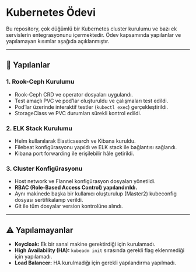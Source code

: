 # Kubernetes Ödevi

Bu repository, çok düğümlü bir Kubernetes cluster kurulumu ve bazı ek servislerin entegrasyonunu içermektedir. Ödev kapsamında yapılanlar ve yapılamayan kısımlar aşağıda açıklanmıştır.

---

## 📌 Yapılanlar

### 1. Rook-Ceph Kurulumu
- Rook-Ceph CRD ve operator dosyaları uygulandı.
- Test amaçlı PVC ve pod’lar oluşturuldu ve çalışmaları test edildi.
- Pod’lar üzerinde interaktif testler (`kubectl exec`) gerçekleştirildi.
- StorageClass ve PVC durumları sürekli kontrol edildi.

### 2. ELK Stack Kurulumu
- Helm kullanılarak Elasticsearch ve Kibana kuruldu.
- Filebeat konfigürasyonu yapıldı ve ELK stack ile bağlantısı sağlandı.
- Kibana port forwarding ile erişilebilir hâle getirildi.

### 3. Cluster Konfigürasyonu
- Host network ve Flannel konfigürasyon dosyaları yönetildi.
- **RBAC (Role-Based Access Control) yapılandırıldı.**
- Aynı makinede başka bir kullanıcı oluşturulup (Master2) kubeconfig dosyası sertifikalanıp verildi.
- Git ile tüm dosyalar version kontrolüne alındı.


---

## ⚠️ Yapılamayanlar
- **Keycloak:** Ek bir sanal makine gerektirdiği için kurulamadı.
- **High Availability (HA):** `kubeadm init` sırasında gerekli flag eklenmediği için yapılamadı.
- **Load Balancer:** HA kurulmadığı için gerekli yapılandırma yapılmadı.
